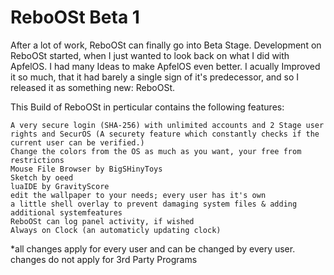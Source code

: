 # ReboOSt Beta 1
After a lot of work, ReboOSt can finally go into Beta Stage.
Development on ReboOSt started, when I just wanted to look back on what I did with ApfelOS. I had many Ideas to make ApfelOS even better. I acually Improved it so much, that it had barely a single sign of it's predecessor, and so I released it as something new: ReboOSt.

This Build of ReboOSt in perticular contains the following features:

    A very secure login (SHA-256) with unlimited accounts and 2 Stage user rights and SecurOS (A securety feature which constantly checks if the current user can be verified.)
    Change the colors from the OS as much as you want, your free from restrictions
    Mouse File Browser by BigSHinyToys
    Sketch by oeed
    luaIDE by GravityScore
    edit the wallpaper to your needs; every user has it's own
    a little shell overlay to prevent damaging system files & adding additional systemfeatures
    ReboOSt can log panel activity, if wished
    Always on Clock (an automaticly updating clock)

*all changes apply for every user and can be changed by every user. changes do not apply for 3rd Party Programs
